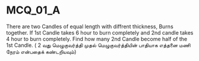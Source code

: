  #                                                           MCQ_01_A

There are two Candles of equal length with diffrent thickness, Burns together. If 1st Candle takes 6 hour to burn completely and 2nd candle takes 4 hour to burn completely. Find how many 2nd Candle become half of the 1st Candle. (
2 வது மெழுகுவர்த்தி முதல் மெழுகுவர்த்தியின் பாதியாக எத்தனை மணி நேரம் என்பதைக் கண்டறியவும்)
